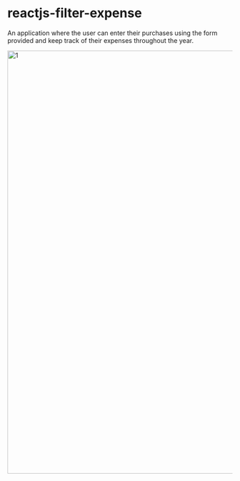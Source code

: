 # reactjs-filter-expense

An application where the user can enter their purchases 
using the form provided and keep track of their expenses 
throughout the year. 

<img width="947" alt="1" src="https://user-images.githubusercontent.com/107959918/230164395-ff84a035-c6b0-4f0d-ad71-a9f232c112b8.png">
